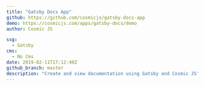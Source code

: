 ```yaml
---
title: "Gatsby Docs App"
github: https://github.com/cosmicjs/gatsby-docs-app
demo: https://cosmicjs.com/apps/gatsby-docs/demo
author: Cosmic JS

ssg:
  - Gatsby
cms:
  - No Cms
date: 2019-02-11T17:12:40Z
github_branch: master
description: "Create and view documentation using Gatsby and Cosmic JS"
---
```

